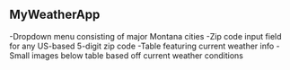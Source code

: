 ## MyWeatherApp

-Dropdown menu consisting of major Montana cities
-Zip code input field for any US-based 5-digit zip code
-Table featuring current weather info
-Small images below table based off current weather conditions